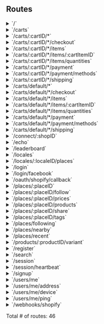 # 



## Routes

<details>
<summary>`/`</summary>

- [NoCache]()
- [Logger]()
- [Recoverer]()
- [New.func1]()
- **/**
	- _GET_
		- [New.func2.1]()

</details>
<details>
<summary>`/carts`</summary>

- [NoCache]()
- [Logger]()
- [Recoverer]()
- [New.func1]()
- **/carts**
	- **/**
		- _POST_
			- [CreateCart]()
		- _GET_
			- [ListCarts]()

</details>
<details>
<summary>`/carts/:cartID/*`</summary>

- [NoCache]()
- [Logger]()
- [Recoverer]()
- [New.func1]()
- **/carts**
	- **/:cartID**
		- [CartCtx]()
		- **/***
			- **/**
				- _PUT_
					- [UpdateCart]()
				- _DELETE_
					- [ClearCart]()
				- _GET_
					- [GetCart]()

</details>
<details>
<summary>`/carts/:cartID/*/checkout`</summary>

- [NoCache]()
- [Logger]()
- [Recoverer]()
- [New.func1]()
- **/carts**
	- **/:cartID**
		- [CartCtx]()
		- **/***
			- **/checkout**
				- **/**
					- _POST_
						- [CreateCheckout]()
					- _PUT_
						- [UpdateCheckout]()

</details>
<details>
<summary>`/carts/:cartID/*/items`</summary>

- [NoCache]()
- [Logger]()
- [Recoverer]()
- [New.func1]()
- **/carts**
	- **/:cartID**
		- [CartCtx]()
		- **/***
			- **/items**
				- **/**
					- _POST_
						- [CreateCartItem]()

</details>
<details>
<summary>`/carts/:cartID/*/items/:cartItemID`</summary>

- [NoCache]()
- [Logger]()
- [Recoverer]()
- [New.func1]()
- **/carts**
	- **/:cartID**
		- [CartCtx]()
		- **/***
			- **/items**
				- **/:cartItemID**
					- [CartItemCtx]()
					- **/**
						- _PUT_
							- [UpdateCartItem]()
						- _DELETE_
							- [RemoveCartItem]()
						- _GET_
							- [GetCartItem]()

</details>
<details>
<summary>`/carts/:cartID/*/items/quantities`</summary>

- [NoCache]()
- [Logger]()
- [Recoverer]()
- [New.func1]()
- **/carts**
	- **/:cartID**
		- [CartCtx]()
		- **/***
			- **/items**
				- **/quantities**
					- _GET_
						- [CheckQuantities]()

</details>
<details>
<summary>`/carts/:cartID/*/payment`</summary>

- [NoCache]()
- [Logger]()
- [Recoverer]()
- [New.func1]()
- **/carts**
	- **/:cartID**
		- [CartCtx]()
		- **/***
			- **/payment**
				- **/**
					- _POST_
						- [CreatePayment]()

</details>
<details>
<summary>`/carts/:cartID/*/payment/methods`</summary>

- [NoCache]()
- [Logger]()
- [Recoverer]()
- [New.func1]()
- **/carts**
	- **/:cartID**
		- [CartCtx]()
		- **/***
			- **/payment**
				- **/methods**
					- _GET_
						- [ListPaymentMethods]()

</details>
<details>
<summary>`/carts/:cartID/*/shipping`</summary>

- [NoCache]()
- [Logger]()
- [Recoverer]()
- [New.func1]()
- **/carts**
	- **/:cartID**
		- [CartCtx]()
		- **/***
			- **/shipping**
				- **/**
					- _PUT_
						- [UpdateShippingMethod]()
					- _GET_
						- [ListShippingRates]()

</details>
<details>
<summary>`/carts/default/*`</summary>

- [NoCache]()
- [Logger]()
- [Recoverer]()
- [New.func1]()
- **/carts**
	- **/default**
		- [DefaultCartCtx]()
		- **/***
			- **/**
				- _PUT_
					- [UpdateCart]()
				- _DELETE_
					- [ClearCart]()
				- _GET_
					- [GetCart]()

</details>
<details>
<summary>`/carts/default/*/checkout`</summary>

- [NoCache]()
- [Logger]()
- [Recoverer]()
- [New.func1]()
- **/carts**
	- **/default**
		- [DefaultCartCtx]()
		- **/***
			- **/checkout**
				- **/**
					- _POST_
						- [CreateCheckout]()
					- _PUT_
						- [UpdateCheckout]()

</details>
<details>
<summary>`/carts/default/*/items`</summary>

- [NoCache]()
- [Logger]()
- [Recoverer]()
- [New.func1]()
- **/carts**
	- **/default**
		- [DefaultCartCtx]()
		- **/***
			- **/items**
				- **/**
					- _POST_
						- [CreateCartItem]()

</details>
<details>
<summary>`/carts/default/*/items/:cartItemID`</summary>

- [NoCache]()
- [Logger]()
- [Recoverer]()
- [New.func1]()
- **/carts**
	- **/default**
		- [DefaultCartCtx]()
		- **/***
			- **/items**
				- **/:cartItemID**
					- [CartItemCtx]()
					- **/**
						- _PUT_
							- [UpdateCartItem]()
						- _DELETE_
							- [RemoveCartItem]()
						- _GET_
							- [GetCartItem]()

</details>
<details>
<summary>`/carts/default/*/items/quantities`</summary>

- [NoCache]()
- [Logger]()
- [Recoverer]()
- [New.func1]()
- **/carts**
	- **/default**
		- [DefaultCartCtx]()
		- **/***
			- **/items**
				- **/quantities**
					- _GET_
						- [CheckQuantities]()

</details>
<details>
<summary>`/carts/default/*/payment`</summary>

- [NoCache]()
- [Logger]()
- [Recoverer]()
- [New.func1]()
- **/carts**
	- **/default**
		- [DefaultCartCtx]()
		- **/***
			- **/payment**
				- **/**
					- _POST_
						- [CreatePayment]()

</details>
<details>
<summary>`/carts/default/*/payment/methods`</summary>

- [NoCache]()
- [Logger]()
- [Recoverer]()
- [New.func1]()
- **/carts**
	- **/default**
		- [DefaultCartCtx]()
		- **/***
			- **/payment**
				- **/methods**
					- _GET_
						- [ListPaymentMethods]()

</details>
<details>
<summary>`/carts/default/*/shipping`</summary>

- [NoCache]()
- [Logger]()
- [Recoverer]()
- [New.func1]()
- **/carts**
	- **/default**
		- [DefaultCartCtx]()
		- **/***
			- **/shipping**
				- **/**
					- _GET_
						- [ListShippingRates]()
					- _PUT_
						- [UpdateShippingMethod]()

</details>
<details>
<summary>`/connect/:shopID`</summary>

- [NoCache]()
- [Logger]()
- [Recoverer]()
- [New.func1]()
- **/connect/:shopID**
	- _GET_
		- [Connect]()

</details>
<details>
<summary>`/echo`</summary>

- [NoCache]()
- [Logger]()
- [Recoverer]()
- [New.func1]()
- **/echo**
	- _POST_
		- [echoPush]()

</details>
<details>
<summary>`/leaderboard`</summary>

- [NoCache]()
- [Logger]()
- [Recoverer]()
- [New.func1]()
- **/leaderboard**
	- _GET_
		- [leaderBoard]()

</details>
<details>
<summary>`/locales`</summary>

- [NoCache]()
- [Logger]()
- [Recoverer]()
- [New.func1]()
- **/locales**
	- **/**
		- _GET_
			- [ListLocale]()

</details>
<details>
<summary>`/locales/:localeID/places`</summary>

- [NoCache]()
- [Logger]()
- [Recoverer]()
- [New.func1]()
- **/locales**
	- **/:localeID**
		- [LocaleCtx]()
		- **/places**
			- _GET_
				- [ListPlaces]()

</details>
<details>
<summary>`/login`</summary>

- [NoCache]()
- [Logger]()
- [Recoverer]()
- [New.func1]()
- **/login**
	- _POST_
		- [EmailLogin]()

</details>
<details>
<summary>`/login/facebook`</summary>

- [NoCache]()
- [Logger]()
- [Recoverer]()
- [New.func1]()
- **/login/facebook**
	- _POST_
		- [FacebookLogin]()

</details>
<details>
<summary>`/oauth/shopify/callback`</summary>

- [NoCache]()
- [Logger]()
- [Recoverer]()
- [New.func1]()
- **/oauth/shopify/callback**
	- _GET_
		- [bitbucket.org/moodie-app/moodie-api/lib/connect.(*Shopify).OAuthCb-fm]()

</details>
<details>
<summary>`/places/:placeID`</summary>

- [NoCache]()
- [Logger]()
- [Recoverer]()
- [New.func1]()
- **/places**
	- **/:placeID**
		- [PlaceCtx]()
		- **/**
			- _GET_
				- [GetPlace]()

</details>
<details>
<summary>`/places/:placeID/follow`</summary>

- [NoCache]()
- [Logger]()
- [Recoverer]()
- [New.func1]()
- **/places**
	- **/:placeID**
		- [PlaceCtx]()
		- **/follow**
			- _POST_
				- [FollowPlace]()
			- _DELETE_
				- [UnfollowPlace]()

</details>
<details>
<summary>`/places/:placeID/prices`</summary>

- [NoCache]()
- [Logger]()
- [Recoverer]()
- [New.func1]()
- **/places**
	- **/:placeID**
		- [PlaceCtx]()
		- **/prices**
			- _GET_
				- [ListProductPrices]()

</details>
<details>
<summary>`/places/:placeID/products`</summary>

- [NoCache]()
- [Logger]()
- [Recoverer]()
- [New.func1]()
- **/places**
	- **/:placeID**
		- [PlaceCtx]()
		- **/products**
			- _GET_
				- [ListProduct]()

</details>
<details>
<summary>`/places/:placeID/share`</summary>

- [NoCache]()
- [Logger]()
- [Recoverer]()
- [New.func1]()
- **/places**
	- **/:placeID**
		- [PlaceCtx]()
		- **/share**
			- _POST_
				- [Share]()

</details>
<details>
<summary>`/places/:placeID/tags`</summary>

- [NoCache]()
- [Logger]()
- [Recoverer]()
- [New.func1]()
- **/places**
	- **/:placeID**
		- [PlaceCtx]()
		- **/tags**
			- _GET_
				- [ListProductTags]()

</details>
<details>
<summary>`/places/following`</summary>

- [NoCache]()
- [Logger]()
- [Recoverer]()
- [New.func1]()
- **/places**
	- **/following**
		- _GET_
			- [ListFollowing]()

</details>
<details>
<summary>`/places/nearby`</summary>

- [NoCache]()
- [Logger]()
- [Recoverer]()
- [New.func1]()
- **/places**
	- **/nearby**
		- _GET_
			- [ListNearby]()

</details>
<details>
<summary>`/places/recent`</summary>

- [NoCache]()
- [Logger]()
- [Recoverer]()
- [New.func1]()
- **/places**
	- **/recent**
		- _GET_
			- [ListRecent]()

</details>
<details>
<summary>`/products/:productID/variant`</summary>

- [NoCache]()
- [Logger]()
- [Recoverer]()
- [New.func1]()
- **/products**
	- **/:productID**
		- [ProductCtx]()
		- **/variant**
			- _GET_
				- [GetVariant]()

</details>
<details>
<summary>`/register`</summary>

- [NoCache]()
- [Logger]()
- [Recoverer]()
- [New.func1]()
- **/register**
	- _POST_
		- [RegisterSignup]()

</details>
<details>
<summary>`/search`</summary>

- [NoCache]()
- [Logger]()
- [Recoverer]()
- [New.func1]()
- **/search**
	- _POST_
		- [(*JwtAuth).Verify.func1]()
		- [SessionCtx]()
		- [UserRefresh]()
		- [OmniSearch]()

</details>
<details>
<summary>`/session`</summary>

- [NoCache]()
- [Logger]()
- [Recoverer]()
- [New.func1]()
- **/session**
	- **/**
		- _DELETE_
			- [Logout]()

</details>
<details>
<summary>`/session/heartbeat`</summary>

- [NoCache]()
- [Logger]()
- [Recoverer]()
- [New.func1]()
- **/session**
	- **/heartbeat**
		- _POST_
			- [PostHeartbeat]()

</details>
<details>
<summary>`/signup`</summary>

- [NoCache]()
- [Logger]()
- [Recoverer]()
- [New.func1]()
- **/signup**
	- _POST_
		- [EmailSignup]()
	- _GET_
		- [GetSignupPage]()

</details>
<details>
<summary>`/users/me`</summary>

- [NoCache]()
- [Logger]()
- [Recoverer]()
- [New.func1]()
- **/users**
	- **/me**
		- [MeCtx]()
		- **/**
			- _GET_
				- [GetUser]()

</details>
<details>
<summary>`/users/me/address`</summary>

- [NoCache]()
- [Logger]()
- [Recoverer]()
- [New.func1]()
- **/users**
	- **/me**
		- [MeCtx]()
		- **/address**
			- **/**
				- _POST_
					- [CreateAddress]()
				- _GET_
					- [ListAddresses]()

</details>
<details>
<summary>`/users/me/device`</summary>

- [NoCache]()
- [Logger]()
- [Recoverer]()
- [New.func1]()
- **/users**
	- **/me**
		- [MeCtx]()
		- **/device**
			- _PUT_
				- [SetDeviceToken]()

</details>
<details>
<summary>`/users/me/ping`</summary>

- [NoCache]()
- [Logger]()
- [Recoverer]()
- [New.func1]()
- **/users**
	- **/me**
		- [MeCtx]()
		- **/ping**
			- _GET_
				- [Ping]()

</details>
<details>
<summary>`/webhooks/shopify`</summary>

- [NoCache]()
- [Logger]()
- [Recoverer]()
- [New.func1]()
- **/webhooks/shopify**
	- _POST_
		- [ShopifyStoreWhCtx]()
		- [WebhookHandler]()

</details>

Total # of routes: 46
